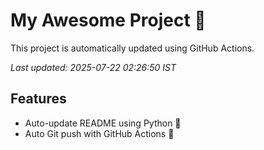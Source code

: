 # My Awesome Project 🚀

This project is automatically updated using GitHub Actions.

_Last updated: 2025-07-22 02:26:50 IST_

## Features
- Auto-update README using Python 🐍
- Auto Git push with GitHub Actions 🤖
